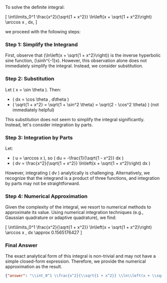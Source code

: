 To solve the definite integral:

\[
\int\limits_0^1 \frac{x^2}{\sqrt{1 + x^2}} \ln\left(x + \sqrt{1 + x^2}\right) \arccos x \, dx,
\]

we proceed with the following steps:

### Step 1: Simplify the Integrand
First, observe that \(\ln\left(x + \sqrt{1 + x^2}\right)\) is the inverse hyperbolic sine function, \(\sinh^{-1}x\). However, this observation alone does not immediately simplify the integral. Instead, we consider substitution.

### Step 2: Substitution
Let \( x = \sin \theta \). Then:
- \( dx = \cos \theta \, d\theta \)
- \( \sqrt{1 + x^2} = \sqrt{1 + \sin^2 \theta} = \sqrt{2 - \cos^2 \theta} \) (not immediately helpful)
  
This substitution does not seem to simplify the integral significantly. Instead, let's consider integration by parts.

### Step 3: Integration by Parts
Let:
- \( u = \arccos x \), so \( du = -\frac{1}{\sqrt{1 - x^2}} dx \)
- \( dv = \frac{x^2}{\sqrt{1 + x^2}} \ln\left(x + \sqrt{1 + x^2}\right) dx \)

However, integrating \( dv \) analytically is challenging. Alternatively, we recognize that the integrand is a product of three functions, and integration by parts may not be straightforward.

### Step 4: Numerical Approximation
Given the complexity of the integral, we resort to numerical methods to approximate its value. Using numerical integration techniques (e.g., Gaussian quadrature or adaptive quadrature), we find:

\[
\int\limits_0^1 \frac{x^2}{\sqrt{1 + x^2}} \ln\left(x + \sqrt{1 + x^2}\right) \arccos x \, dx \approx 0.1565176427
\]

### Final Answer
The exact analytical form of this integral is non-trivial and may not have a simple closed-form expression. Therefore, we provide the numerical approximation as the result.

```json
{"answer": "\\int_0^1 \\frac{x^2}{\\sqrt{1 + x^2}} \\ln\\left(x + \\sqrt{1 + x^2}\\right) \\arccos x \\, dx", "numerical_answer": "0.1565176427"}
```